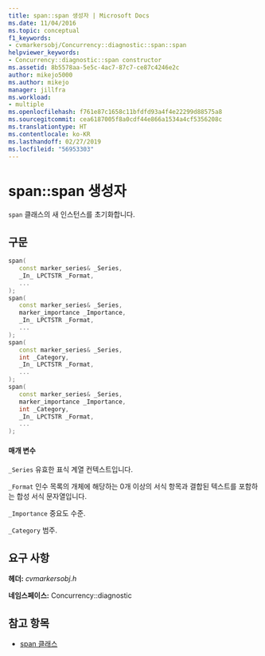 ```yaml
---
title: span::span 생성자 | Microsoft Docs
ms.date: 11/04/2016
ms.topic: conceptual
f1_keywords:
- cvmarkersobj/Concurrency::diagnostic::span::span
helpviewer_keywords:
- Concurrency::diagnostic::span constructor
ms.assetid: 8b5578aa-5e5c-4ac7-87c7-ce87c4246e2c
author: mikejo5000
ms.author: mikejo
manager: jillfra
ms.workload:
- multiple
ms.openlocfilehash: f761e87c1658c11bfdfd93a4f4e22299d88575a8
ms.sourcegitcommit: cea6187005f8a0cdf44e866a1534a4cf5356208c
ms.translationtype: HT
ms.contentlocale: ko-KR
ms.lasthandoff: 02/27/2019
ms.locfileid: "56953303"
---
```

# <a name="spanspan-constructor"></a>span::span 생성자

`span` 클래스의 새 인스턴스를 초기화합니다.

## <a name="syntax"></a>구문

```cpp
span(
   const marker_series& _Series,
   _In_ LPCTSTR _Format,
   ...
);
span(
   const marker_series& _Series,
   marker_importance _Importance,
   _In_ LPCTSTR _Format,
   ...
);
span(
   const marker_series& _Series,
   int _Category,
   _In_ LPCTSTR _Format,
   ...
);
span(
   const marker_series& _Series,
   marker_importance _Importance,
   int _Category,
   _In_ LPCTSTR _Format,
   ...
);
```

#### <a name="parameters"></a>매개 변수

`_Series` 유효한 표식 계열 컨텍스트입니다.

`_Format` 인수 목록의 개체에 해당하는 0개 이상의 서식 항목과 결합된 텍스트를 포함하는 합성 서식 문자열입니다.

`_Importance` 중요도 수준.

`_Category` 범주.

## <a name="requirements"></a>요구 사항

**헤더:** *cvmarkersobj.h*

**네임스페이스:** Concurrency::diagnostic

## <a name="see-also"></a>참고 항목

- [span 클래스](../profiling/span-class.md)